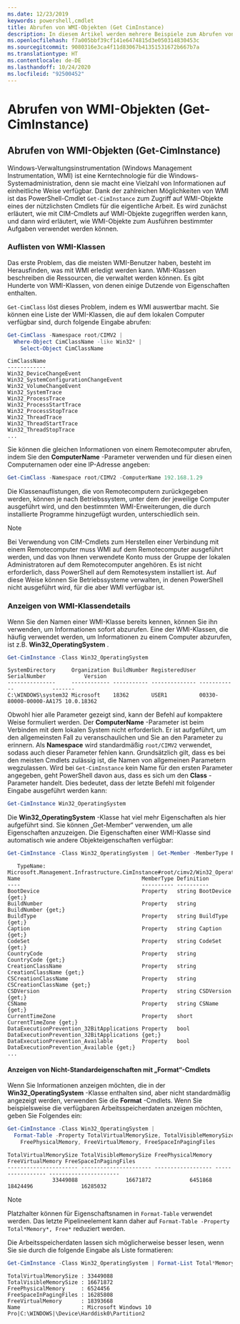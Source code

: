 ```yaml
---
ms.date: 12/23/2019
keywords: powershell,cmdlet
title: Abrufen von WMI-Objekten (Get CimInstance)
description: In diesem Artikel werden mehrere Beispiele zum Abrufen von Instanzen aus WMI-Objekten von einem Computersystem gezeigt.
ms.openlocfilehash: f7a005bbf39cf141e6474815d3e050314830453c
ms.sourcegitcommit: 9080316e3ca4f11d83067b41351531672b667b7a
ms.translationtype: HT
ms.contentlocale: de-DE
ms.lasthandoff: 10/24/2020
ms.locfileid: "92500452"
---
```

# <a name="getting-wmi-objects-get-ciminstance"></a>Abrufen von WMI-Objekten (Get-CimInstance)

## <a name="getting-wmi-objects-get-ciminstance"></a>Abrufen von WMI-Objekten (Get-CimInstance)

Windows-Verwaltungsinstrumentation (Windows Management Instrumentation, WMI) ist eine Kerntechnologie für die Windows-Systemadministration, denn sie macht eine Vielzahl von Informationen auf einheitliche Weise verfügbar. Dank der zahlreichen Möglichkeiten von WMI ist das PowerShell-Cmdlet `Get-CimInstance` zum Zugriff auf WMI-Objekte eines der nützlichsten Cmdlets für die eigentliche Arbeit. Es wird zunächst erläutert, wie mit CIM-Cmdlets auf WMI-Objekte zugegriffen werden kann, und dann wird erläutert, wie WMI-Objekte zum Ausführen bestimmter Aufgaben verwendet werden können.

### <a name="listing-wmi-classes"></a>Auflisten von WMI-Klassen

Das erste Problem, das die meisten WMI-Benutzer haben, besteht im Herausfinden, was mit WMI erledigt werden kann. WMI-Klassen beschreiben die Ressourcen, die verwaltet werden können. Es gibt Hunderte von WMI-Klassen, von denen einige Dutzende von Eigenschaften enthalten.

`Get-CimClass` löst dieses Problem, indem es WMI auswertbar macht. Sie können eine Liste der WMI-Klassen, die auf dem lokalen Computer verfügbar sind, durch folgende Eingabe abrufen:

```powershell
Get-CimClass -Namespace root/CIMV2 |
  Where-Object CimClassName -like Win32* |
    Select-Object CimClassName
```

```Output
CimClassName
------------
Win32_DeviceChangeEvent
Win32_SystemConfigurationChangeEvent
Win32_VolumeChangeEvent
Win32_SystemTrace
Win32_ProcessTrace
Win32_ProcessStartTrace
Win32_ProcessStopTrace
Win32_ThreadTrace
Win32_ThreadStartTrace
Win32_ThreadStopTrace
...
```

Sie können die gleichen Informationen von einem Remotecomputer abrufen, indem Sie den **ComputerName** -Parameter verwenden und für diesen einen Computernamen oder eine IP-Adresse angeben:

```powershell
Get-CimClass -Namespace root/CIMV2 -ComputerName 192.168.1.29
```

Die Klassenauflistungen, die von Remotecomputern zurückgegeben werden, können je nach Betriebssystem, unter dem der jeweilige Computer ausgeführt wird, und den bestimmten WMI-Erweiterungen, die durch installierte Programme hinzugefügt wurden, unterschiedlich sein.

> [!NOTE]
> Bei Verwendung von CIM-Cmdlets zum Herstellen einer Verbindung mit einem Remotecomputer muss WMI auf dem Remotecomputer ausgeführt werden, und das von Ihnen verwendete Konto muss der Gruppe der lokalen Administratoren auf dem Remotecomputer angehören.
> Es ist nicht erforderlich, dass PowerShell auf dem Remotesystem installiert ist. Auf diese Weise können Sie Betriebssysteme verwalten, in denen PowerShell nicht ausgeführt wird, für die aber WMI verfügbar ist.

### <a name="displaying-wmi-class-details"></a>Anzeigen von WMI-Klassendetails

Wenn Sie den Namen einer WMI-Klasse bereits kennen, können Sie ihn verwenden, um Informationen sofort abzurufen. Eine der WMI-Klassen, die häufig verwendet werden, um Informationen zu einem Computer abzurufen, ist z.B. **Win32_OperatingSystem** .

```powershell
Get-CimInstance -Class Win32_OperatingSystem
```

```Output
SystemDirectory     Organization BuildNumber RegisteredUser SerialNumber            Version
---------------     ------------ ----------- -------------- ------------            -------
C:\WINDOWS\system32 Microsoft    18362       USER1          00330-80000-00000-AA175 10.0.18362
```

Obwohl hier alle Parameter gezeigt sind, kann der Befehl auf kompaktere Weise formuliert werden.
Der **ComputerName** -Parameter ist beim Verbinden mit dem lokalen System nicht erforderlich. Er ist aufgeführt, um den allgemeinsten Fall zu veranschaulichen und Sie an den Parameter zu erinnern. Als **Namespace** wird standardmäßig `root/CIMV2` verwendet, sodass auch dieser Parameter fehlen kann. Grundsätzlich gilt, dass es bei den meisten Cmdlets zulässig ist, die Namen von allgemeinen Parametern wegzulassen. Wird bei `Get-CimInstance` kein Name für den ersten Parameter angegeben, geht PowerShell davon aus, dass es sich um den **Class** -Parameter handelt. Dies bedeutet, dass der letzte Befehl mit folgender Eingabe ausgeführt werden kann:

```powershell
Get-CimInstance Win32_OperatingSystem
```

Die **Win32_OperatingSystem** -Klasse hat viel mehr Eigenschaften als hier aufgeführt sind. Sie können „Get-Member“ verwenden, um alle Eigenschaften anzuzeigen. Die Eigenschaften einer WMI-Klasse sind automatisch wie andere Objekteigenschaften verfügbar:

```powershell
Get-CimInstance -Class Win32_OperatingSystem | Get-Member -MemberType Property
```

```Output
   TypeName: Microsoft.Management.Infrastructure.CimInstance#root/cimv2/Win32_OperatingSystem
Name                                      MemberType Definition
----                                      ---------- ----------
BootDevice                                Property   string BootDevice {get;}
BuildNumber                               Property   string BuildNumber {get;}
BuildType                                 Property   string BuildType {get;}
Caption                                   Property   string Caption {get;}
CodeSet                                   Property   string CodeSet {get;}
CountryCode                               Property   string CountryCode {get;}
CreationClassName                         Property   string CreationClassName {get;}
CSCreationClassName                       Property   string CSCreationClassName {get;}
CSDVersion                                Property   string CSDVersion {get;}
CSName                                    Property   string CSName {get;}
CurrentTimeZone                           Property   short CurrentTimeZone {get;}
DataExecutionPrevention_32BitApplications Property   bool DataExecutionPrevention_32BitApplications {get;}
DataExecutionPrevention_Available         Property   bool DataExecutionPrevention_Available {get;}
...
```

#### <a name="displaying-non-default-properties-with-format-cmdlets"></a>Anzeigen von Nicht-Standardeigenschaften mit „Format“-Cmdlets

Wenn Sie Informationen anzeigen möchten, die in der **Win32_OperatingSystem** -Klasse enthalten sind, aber nicht standardmäßig angezeigt werden, verwenden Sie die **Format** -Cmdlets. Wenn Sie beispielsweise die verfügbaren Arbeitsspeicherdaten anzeigen möchten, geben Sie Folgendes ein:

```powershell
Get-CimInstance -Class Win32_OperatingSystem |
  Format-Table -Property TotalVirtualMemorySize, TotalVisibleMemorySize,
    FreePhysicalMemory, FreeVirtualMemory, FreeSpaceInPagingFiles
```

```Output
TotalVirtualMemorySize TotalVisibleMemorySize FreePhysicalMemory FreeVirtualMemory FreeSpaceInPagingFiles
---------------------- ---------------------- ------------------ ----------------- ----------------------
              33449088               16671872            6451868          18424496               16285032
```

> [!NOTE]
> Platzhalter können für Eigenschaftsnamen in `Format-Table` verwendet werden. Das letzte Pipelineelement kann daher auf `Format-Table -Property Total*Memory*, Free*` reduziert werden.

Die Arbeitsspeicherdaten lassen sich möglicherweise besser lesen, wenn Sie sie durch die folgende Eingabe als Liste formatieren:

```powershell
Get-CimInstance -Class Win32_OperatingSystem | Format-List Total*Memory*, Free*
```

```Output
TotalVirtualMemorySize : 33449088
TotalVisibleMemorySize : 16671872
FreePhysicalMemory     : 6524456
FreeSpaceInPagingFiles : 16285808
FreeVirtualMemory      : 18393668
Name                   : Microsoft Windows 10 Pro|C:\WINDOWS|\Device\Harddisk0\Partition2
```
